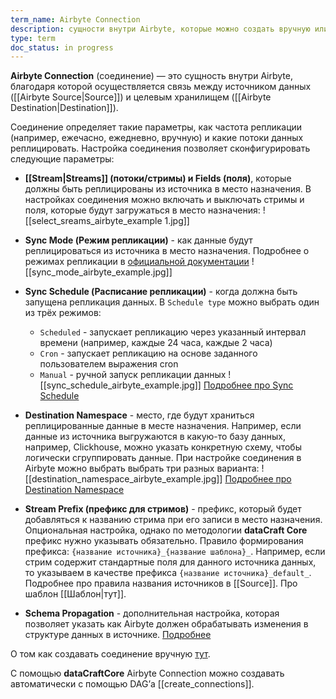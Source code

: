 ```yaml
---
term_name: Airbyte Connection
description: сущности внутри Airbyte, которые можно создать вручную или по API
type: term
doc_status: in progress
---
```

**Airbyte Connection** (соединение) —  это сущность внутри Airbyte, благодаря которой осуществляется связь между источником данных ([[Airbyte Source|Source]]) и целевым хранилищем ([[Airbyte Destination|Destination]]). 

Соединение определяет такие параметры, как частота репликации (например, ежечасно, ежедневно, вручную) и какие потоки данных реплицировать. Настройка соединения позволяет сконфигурировать следующие параметры:

- **[[Stream|Streams]] (потоки/стримы) и Fields (поля)**, которые должны быть  реплицированы из источника в место назначения. В настройках соединения можно включать и выключать стримы и поля, которые будут загружаться в место назначения:
![[select_sreams_airbyte_example 1.jpg]]

- **Sync Mode (Режим репликации)** -   как данные будут реплицироваться из источника в место назначения. Подробнее о режимах репликации в [официальной документации](https://docs.airbyte.com/using-airbyte/core-concepts/sync-modes/)
![[sync_mode_airbyte_example.jpg]]

-  **Sync Schedule (Расписание репликации)** - когда должна быть запущена репликация данных. В `Schedule type` можно выбрать один из трёх режимов: 
	- `Scheduled` - запускает репликацию через указанный интервал времени (например, каждые 24 часа, каждые 2 часа)
	- `Cron` - запускает репликацию на основе заданного пользователем выражения cron
	- `Manual` - ручной запуск репликации данных
![[sync_schedule_airbyte_example.jpg]]
	[Подробнее про Sync Schedule](https://docs.airbyte.com/using-airbyte/core-concepts/sync-schedules)

- **Destination Namespace** - место, где будут храниться реплицированные данные в месте назначения. Например, если данные из источника выгружаются в какую-то базу данных, например, Clickhouse, можно указать конкретную схему, чтобы логически сгруппировать данные. При настройке соединения в Airbyte можно выбрать выбрать три разных варианта:
![[destination_namespace_airbyte_example.jpg]]
	[Подробнее про Destination Namespace](https://docs.airbyte.com/using-airbyte/core-concepts/namespaces )

- **Stream Prefix (префикс для стримов)** - префикс, который будет добавляться к названию стрима при его записи в место назначения. Опциональная настройка, однако по методологии **dataCraft Core** префикс нужно указывать обязательно. Правило формирования префикса: 
	`{название источника}_{название шаблона}_`. 
	Например, если стрим содержит стандартные поля для данного источника данных, то указываем в качестве префикса `{название источника}_default_`. 
	Подробнее про правила названия источников в [[Source]].
	Про шаблон [[Шаблон|тут]].

- **Schema Propagation** - дополнительная настройка, которая позволяет указать как Airbyte должен обрабатывать изменения в структуре данных в источнике. [Подробнее](https://docs.airbyte.com/using-airbyte/schema-change-management)


О том как создавать соединение вручную [тут](https://docs.airbyte.com/using-airbyte/getting-started/set-up-a-connection).

С помощью **dataCraftCore** Airbyte Connection можно создавать автоматически с помощью DAG’а [[create_connections]].
